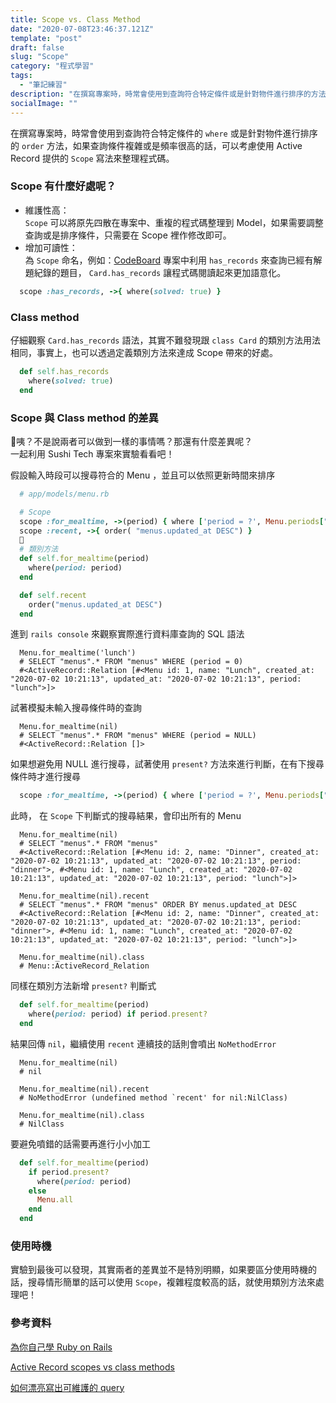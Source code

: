 ```yaml
---
title: Scope vs. Class Method
date: "2020-07-08T23:46:37.121Z"
template: "post"
draft: false
slug: "Scope"
category: "程式學習"
tags:
  - "筆記練習"
description: "在撰寫專案時，時常會使用到查詢符合特定條件或是針對物件進行排序的方法，如果查詢條件複雜或是頻率很高的話，可以考慮使用 Active Record 提供的 Scope 寫法..."
socialImage: ""
---
```

在撰寫專案時，時常會使用到查詢符合特定條件的 `where` 或是針對物件進行排序的 `order` 方法，如果查詢條件複雜或是頻率很高的話，可以考慮使用 Active Record 提供的 `Scope` 寫法來整理程式碼。

### Scope 有什麼好處呢？
- 維護性高：  
`Scope` 可以將原先四散在專案中、重複的程式碼整理到 Model，如果需要調整查詢或是排序條件，只需要在 Scope 裡作修改即可。
- 增加可讀性：  
為 `Scope` 命名，例如：[CodeBoard](https://code-board.com/) 專案中利用 `has_records` 來查詢已經有解題紀錄的題目， `Card.has_records` 讓程式碼閱讀起來更加語意化。


```ruby
  scope :has_records, ->{ where(solved: true) }
```


### Class method
仔細觀察 `Card.has_records` 語法，其實不難發現跟 `class Card` 的類別方法用法相同，事實上，也可以透過定義類別方法來達成 Scope 帶來的好處。
```ruby
  def self.has_records
    where(solved: true)
  end
```

### Scope 與 Class method 的差異
咦？不是說兩者可以做到一樣的事情嗎？那還有什麼差異呢？  
一起利用 Sushi Tech 專案來實驗看看吧！

假設輸入時段可以搜尋符合的 Menu ，並且可以依照更新時間來排序

```ruby
  # app/models/menu.rb

  # Scope
  scope :for_mealtime, ->(period) { where ['period = ?', Menu.periods["#{period}"]] }
  scope :recent, ->{ order( "menus.updated_at DESC") }
  
  # 類別方法
  def self.for_mealtime(period)
    where(period: period)
  end

  def self.recent
    order("menus.updated_at DESC")
  end
```
進到 `rails console` 來觀察實際進行資料庫查詢的 SQL 語法

```shell
  Menu.for_mealtime('lunch')
  # SELECT "menus".* FROM "menus" WHERE (period = 0) 
  #<ActiveRecord::Relation [#<Menu id: 1, name: "Lunch", created_at: "2020-07-02 10:21:13", updated_at: "2020-07-02 10:21:13", period: "lunch">]>
```
試著模擬未輸入搜尋條件時的查詢
```shell
  Menu.for_mealtime(nil)
  # SELECT "menus".* FROM "menus" WHERE (period = NULL)
  #<ActiveRecord::Relation []>
```
如果想避免用 NULL 進行搜尋，試著使用 `present?` 方法來進行判斷，在有下搜尋條件時才進行搜尋
```ruby
  scope :for_mealtime, ->(period) { where ['period = ?', Menu.periods["#{period}"]] if period.present? }
```
此時， 在 `Scope` 下判斷式的搜尋結果，會印出所有的 Menu
```shell
  Menu.for_mealtime(nil)
  # SELECT "menus".* FROM "menus"
  #<ActiveRecord::Relation [#<Menu id: 2, name: "Dinner", created_at: "2020-07-02 10:21:13", updated_at: "2020-07-02 10:21:13", period: "dinner">, #<Menu id: 1, name: "Lunch", created_at: "2020-07-02 10:21:13", updated_at: "2020-07-02 10:21:13", period: "lunch">]>

  Menu.for_mealtime(nil).recent
  # SELECT "menus".* FROM "menus" ORDER BY menus.updated_at DESC
  #<ActiveRecord::Relation [#<Menu id: 2, name: "Dinner", created_at: "2020-07-02 10:21:13", updated_at: "2020-07-02 10:21:13", period: "dinner">, #<Menu id: 1, name: "Lunch", created_at: "2020-07-02 10:21:13", updated_at: "2020-07-02 10:21:13", period: "lunch">]>

  Menu.for_mealtime(nil).class
  # Menu::ActiveRecord_Relation
```
同樣在類別方法新增 `present?` 判斷式
```ruby
  def self.for_mealtime(period)
    where(period: period) if period.present?
  end
```
結果回傳 `nil`，繼續使用 `recent` 連續技的話則會噴出 `NoMethodError`
```shell
  Menu.for_mealtime(nil)
  # nil

  Menu.for_mealtime(nil).recent
  # NoMethodError (undefined method `recent' for nil:NilClass)

  Menu.for_mealtime(nil).class
  # NilClass
```
要避免噴錯的話需要再進行小小加工
```ruby
  def self.for_mealtime(period)
    if period.present?
      where(period: period)
    else
      Menu.all
    end
  end
```

### 使用時機
實驗到最後可以發現，其實兩者的差異並不是特別明顯，如果要區分使用時機的話，搜尋情形簡單的話可以使用 `Scope`，複雜程度較高的話，就使用類別方法來處理吧！

### 參考資料
[為你自己學 Ruby on Rails](https://railsbook.tw/chapters/16-model-basic.html#scope-and-class-method)  

[Active Record scopes vs class methods](http://blog.plataformatec.com.br/2013/02/active-record-scopes-vs-class-methods/)  
  
[如何漂亮寫出可維護的 query](https://blog.niclin.tw/2020/01/05/maintainable-rails-query/)
